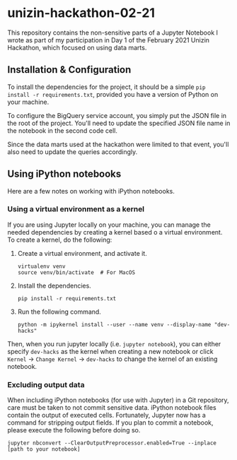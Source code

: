 # unizin-hackathon-02-21

This repository contains the non-sensitive parts of a Jupyter Notebook I wrote
as part of my participation in Day 1 of the February 2021 Unizin Hackathon,
which focused on using data marts.

## Installation & Configuration

To install the dependencies for the project, it should be a simple `pip install -r requirements.txt`, provided you have a version of Python on your machine.

To configure the BigQuery service account, you simply put the JSON file in the root of the project.
You'll need to update the specified JSON file name in the notebook in the second code cell.

Since the data marts used at the hackathon were limited to that event,
you'll also need to update the queries accordingly.

## Using iPython notebooks

Here are a few notes on working with iPython notebooks.

### Using a virtual environment as a kernel

If you are using Jupyter locally on your machine,
you can manage the needed dependencies by creating a kernel based o a virtual environment.
To create a kernel, do the following:

1) Create a virtual environment, and activate it.
   ```
   virtualenv venv
   source venv/bin/activate  # For MacOS
   ```
2. Install the dependencies.
   ```
   pip install -r requirements.txt
   ```
3. Run the following command.
   ```
   python -m ipykernel install --user --name venv --display-name "dev-hacks"
   ```

Then, when you run jupyter locally (i.e. `jupyter notebook`),
you can either specify `dev-hacks` as the kernel when 
creating a new notebook or click `Kernel` -> `Change Kernel` -> `dev-hacks`
to change the kernel of an existing  notebook.

### Excluding output data

When including iPython notebooks (for use with Jupyter) in a Git repository,
care must be taken to not commit sensitive data.
iPython notebook files contain the output of executed cells.
Fortunately, Jupyter now has a command for stripping output fields.
If you plan to commit a notebook, please execute the following before doing so.

```
jupyter nbconvert --ClearOutputPreprocessor.enabled=True --inplace [path to your notebook]
```